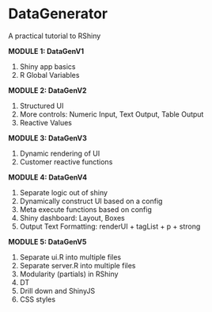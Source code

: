 # DataGenerator
A practical tutorial to RShiny

**MODULE 1: DataGenV1**
1. Shiny app basics
2. R Global Variables

**MODULE 2: DataGenV2**
1. Structured UI 
2. More controls: Numeric Input, Text Output, Table Output 
3. Reactive Values

**MODULE 3: DataGenV3**
1. Dynamic rendering of UI
2. Customer reactive functions

**MODULE 4: DataGenV4**
1. Separate logic out of shiny
2. Dynamically construct UI based on a config
3. Meta execute functions based on config
4. Shiny dashboard: Layout, Boxes
5. Output Text Formatting: renderUI + tagList + p + strong

**MODULE 5: DataGenV5**
1. Separate ui.R into multiple files
2. Separate server.R into multiple files
3. Modularity (partials) in RShiny
4. DT
5. Drill down and ShinyJS
6. CSS styles
